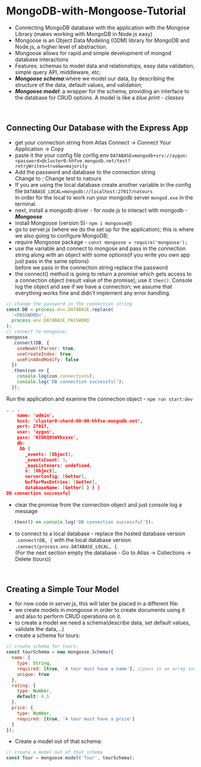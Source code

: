 # MongoDB-with-Mongoose-Tutorial
- Connecting MongoDB database with the application with the Mongose Library (makes working with MongoDB in Node.js easy)
- Mongoose is an Object Data Modeling (ODM) library for MongoDB and Node.js, a higher level of abstraction.
- Mongoose allows for rapid and simple development of mongod database interactions
- Features: schemas to model data and relationships, easy data validation, simple query API, middleware, etc;
- ***Mongoose schema***:where we model our data, by describing the structure of the data, default values, and validation;
- ***Mongoose model***: a wrapper for the schema, providing an interface to the database for CRUD options. A model is like a *blue print* - *classes*
<br/>

## Connecting Our Database with the Express App
- get your connection string from Atlas Connect -> Connect Your Application -> Copy
- paste it the your config file config.env ```DATABASE=mongodb+srv://aygun:<password>@cluster0-hhfve.mongodb.net/test?retryWrites=true&w=majority```
- Add the password and database to the connection string  
  Change <password> to <PASSWORD>; 
  Change test to natours
- If you are using the local database create another variable in the config file ```DATABASE_LOCAL=mongodb://localhost:27017/natours```  
  In order for the local to work run your mongodb server ```mongod.exe``` in the terminal.
- next, install a mongodb driver - for node.js to interact with mongodb - ***Mongoose***  
- install Mongoose (version 5)- ```npm i mongoose@5```
- go to server.js (where we do the set up for the application); this is where we also going to configure MongoDB;
- require Mongoose package - ```const mongoose = require('mongoose');```
- use the variable and connect to mongose and pass in the connection string along with an object with some options(if you write you own app just pass in the same options)  
  before we pass in the connection string replace the password
- the connect() method is going to return a promise which gets access to a connection object (result value of the promise); use it ```then()```. Console log the object and see if we have a connection; we assume that everything works fine and didn't implement any error handling.
```JavaScript
// change the password in the connection string
const DB = process.env.DATABASE.replace(
  '<PASSWORD>',
  process.env.DATABASE_PASSWORD
);
// connect to mongoose:
mongoose
  .connect(DB, {
    useNewUrlParser: true,
    useCreateIndex: true,
    useFindAndModify: false
  })
  .then(con => {
    console.log(con.connections);
    console.log('DB connection successful');
  });
```  
Run the application and examine the connection object - ```npm run start:dev```  
```JSON
. . .
    name: 'admin',
    host: 'cluster0-shard-00-00-hhfve.mongodb.net',
    port: 27017,
    user: 'aygun',
    pass: 'NIhKQ9tWYkxxxx',
    db:
     Db {
       _events: [Object],
       _eventsCount: 3,
       _maxListeners: undefined,
       s: [Object],
       serverConfig: [Getter],
       bufferMaxEntries: [Getter],
       databaseName: [Getter] } } ]
DB connection successful
```  
- clear the promise from the connection object and just console log a message  
```JavaScript
  .then(() => console.log('DB connection successful'));
```  
- to connect to a local database - replace the hosted database version ```.connect(DB, {``` with the local database version``` .connect(process.env.DATABASE_LOCAL, {```.  
(For the next section empty the database - Go to Atlas -> Collections -> Delete (tours))  
<br/>

## Creating a Simple Tour Model
- for now code in server.js, this will later be placed in a different file:
- we create models in mongoose in order to create documents using it and also to perform CRUD operations on it.
- to create a model we need a schema(describe data, set default values, validate the data,...)
- create a schema for tours:
```JavaScript
// create schema for tours:
const tourSchema = new mongoose.Schema({
  name: {
    type: String,
    required: [true, 'A tour must have a name'], //pass in an array instead to use validators
    unique: true
  },
  rating: {
    type: Number,
    default: 4.5
  },
  price: {
    type: Number,
    required: [true, 'A tour must have a price']
  }
});
```  
- Create a model out of that schema:
```JavaScript
// create a model out of that schema
const Tour = mongoose.model('Tour', tourSchema);
```

